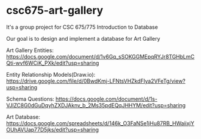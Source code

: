 # csc675-art-gallery

It's a group project for CSC 675/775 Introduction to Database

Our goal is to design and implement a database for Art Gallery

Art Gallery Entities:
https://docs.google.com/document/d/1v6Gq_sSOKGGMEpqRYJr8TGHbLmCQti-wvf6WCiK_PXk/edit?usp=sharing

Entity Relationship Models(Draw.io):
https://drive.google.com/file/d/0BwdKmj-LFNtsVHZkdFIya2VFeTg/view?usp=sharing

Schema Questions:
https://docs.google.com/document/d/1s-VJlZC8G0dGuDqyhZXDJAknv_b_2Ms35pdEQqJHHYM/edit?usp=sharing

Art Database:
https://docs.google.com/spreadsheets/d/146k_O3FaNSe1jHu87RB_HWaiixjYOUhAVUap77D5jks/edit?usp=sharing

